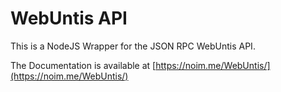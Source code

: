 # WebUntis API

This is a NodeJS Wrapper for the JSON RPC WebUntis API.

The Documentation is available at [https://noim.me/WebUntis/](https://noim.me/WebUntis/)